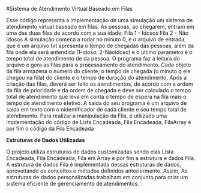 

#Sistema de Atendimento Virtual Baseado em Filas

Esse código representa a implementação de uma simulação um sistema de atendimento virtual baseado em filas. As pessoas, ao chegarem, entram em uma das duas filas de acordo com a sua idade:
 Fila 1 - Idosos
 Fila 2 - Não Idosos
A simulação comeca a rodar no minuto 0, e o arquivo de entrada, que é um arquivo txt apresenta o tempo de chegadas das pessoas, além da fila onde ela será antendida (1-idoso; 2-Naoidoso) e o ultimo parametro é o tempo total de atendimento de da pessoa. O programa faz a leitura do arquivo e gera as filas para o processamento do atendimento. Cada objeto da fila armazena o numero do cliente, o tempo de chegada (o minuto q ele chegou na fiila) do cliente e o tempo de duração do atendimento. Após a criação das filas, deverá ser feito os atendimentos, de acordo com a ordem da fila de prioridade e da ordem de chegada e deve ser calculado o tempo total de atendimento que leva em conta o tempo de espera na fila mais o tempo de atendimento efetivo. A saída do seu programa é um arquivo de saida em texto com o nidentificador de cada cliente e seu tempo total de atendimento.
Para realizar a manipulação da Fila, é utilizado uma implementação do código de Lista Encadeada, Fila Encadeada, FilaArray e por fim o código da Fila Encadeada

**Estruturas de Dados Utilizadas**

O projeto utiliza estruturas de dados customizadas sendo elas Lista Encadeada, Fila Encadeada, Fila em Array e por fim a estrutura e dados Fila. A estrutura de dados Fila é implementada dessas estruturas de dados, aproveitando os conceitos e métodos definidos anteriormente. Assim, As estruturas de dados personalizadas trabalham em conjunto para criar um sistema eficiente de gerenciamento de atendimentos.
